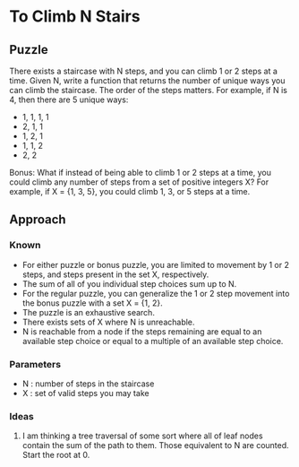 # To Climb N Stairs

## Puzzle
There exists a staircase with N steps, and you can climb 1 or 2 steps at a time.  Given N, write a function that returns the number of unique ways you can climb the staircase.  The order of the steps matters.
For example, if N is 4, then there are 5 unique ways:
+ 1, 1, 1, 1
+ 2, 1, 1
+ 1, 2, 1
+ 1, 1, 2
+ 2, 2

Bonus: What if instead of being able to climb 1 or 2 steps at a time, you could climb any number of steps from a set of positive integers X?
For example, if X = {1, 3, 5}, you could climb 1, 3, or 5 steps at a time.

## Approach

### Known
+ For either puzzle or bonus puzzle, you are limited to movement by 1 or 2 steps, and steps present in the set X, respectively.
+ The sum of all of you individual step choices sum up to N.
+ For the regular puzzle, you can generalize the 1 or 2 step movement into the bonus puzzle with a set X = {1, 2}.
+ The puzzle is an exhaustive search.
+ There exists sets of X where N is unreachable.
+ N is reachable from a node if the steps remaining are equal to an available step choice or equal to a multiple of an available step choice.

### Parameters
+ N : number of steps in the staircase
+ X : set of valid steps you may take

### Ideas
1. I am thinking a tree traversal of some sort where all of leaf nodes contain the sum of the path to them. Those equivalent to N are counted.  Start the root at 0.
